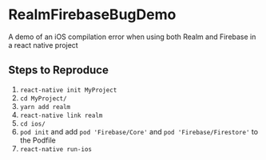 # RealmFirebaseBugDemo
A demo of an iOS compilation error when using both Realm and Firebase in a react native project

## Steps to Reproduce

1. `react-native init MyProject`
2. `cd MyProject/`
3. `yarn add realm`
4. `react-native link realm`
5. `cd ios/`
6. `pod init` and add `pod 'Firebase/Core'` and `pod 'Firebase/Firestore'` to the Podfile
7. `react-native run-ios`
